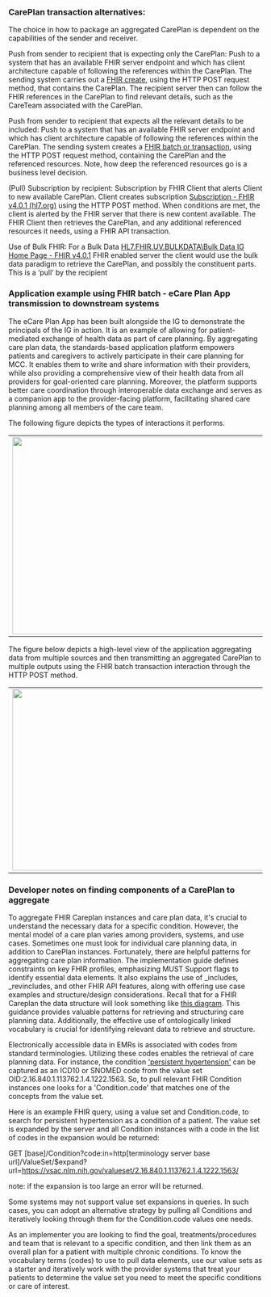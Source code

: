 ### CarePlan transaction alternatives:
The choice in how to package an aggregated CarePlan is dependent on the capabilities of the sender and receiver.

Push from sender to recipient that is expecting only the CarePlan: Push to a system that has an available FHIR server endpoint and which has client architecture capable of following the references within the CarePlan. The sending system carries out a [FHIR create](https://hl7.org/fhir/R4/http.html#create), using the HTTP POST request method, that contains the CarePlan. The recipient server then can follow the FHIR references in the CarePlan to find relevant details, such as the CareTeam associated with the CarePlan.

Push from sender to recipient that expects all the relevant details to be included: Push to a system that has an available FHIR server endpoint and which has client architecture capable of following the references within the CarePlan. The sending system creates a [FHIR batch or transaction](http://hl7.org/fhir/R4/http.html#transaction), using the HTTP POST request method, containing the CarePlan and the referenced resources. Note, how deep the referenced resources go is a business level decision.

(Pull) Subscription by recipient: Subscription by FHIR Client that alerts Client to new available CarePlan.
Client creates subscription [Subscription - FHIR v4.0.1 (hl7.org)](http://hl7.org/fhir/R4/subscription.html) using the HTTP POST method. When conditions are met, the client is alerted by the FHIR server that there is new content available. The FHIR Client then retrieves the CarePlan, and any additional referenced resources it needs, using a FHIR API transaction.

Use of Bulk FHIR: For a Bulk Data [HL7.FHIR.UV.BULKDATA\Bulk Data IG Home Page - FHIR v4.0.1](https://hl7.org/fhir/uv/bulkdata/) FHIR enabled server the client would use the bulk data paradigm to retrieve the CarePlan, and possibly the constituent parts. This is a ‘pull’ by the recipient

### Application example using FHIR batch - eCare Plan App transmission to downstream systems
The eCare Plan App has been built alongside the IG to demonstrate the principals of the IG in action. It is an example of allowing for patient-mediated exchange of health data as part of care planning. By aggregating care plan data, the standards-based application platform empowers patients and caregivers to actively participate in their care planning for MCC. It enables them to write and share information with their providers, while also providing a comprehensive view of their health data from all providers for goal-oriented care planning. Moreover, the platform supports better care coordination through interoperable data exchange and serves as a companion app to the provider-facing platform, facilitating shared care planning among all members of the care team.

The following figure depicts the types of interactions it performs.
<table><tr><td><img src="MCCCarePatientMediatedHealthInformationExchange.png" width="550" height="391" /></td></tr></table>

The figure below depicts a high-level view of the application aggregating data from multiple sources and then transmitting an aggregated CarePlan to multiple outputs using the FHIR batch transaction interaction through the HTTP POST method.
<table><tr><td><img src="MCCCarePlanBundlePOST_TransactionDiagram.png" width="640" height="360" /></td></tr></table>

### Developer notes on finding components of a CarePlan to aggregate
To aggregate FHIR Careplan instances and care plan data, it's crucial to understand the necessary data for a specific condition. However, the mental model of a care plan varies among providers, systems, and use cases. Sometimes one must look for individual care planning data, in addition to CarePlan instances. Fortunately, there are helpful patterns for aggregating care plan information. The implementation guide defines constraints on key FHIR profiles, emphasizing MUST Support flags to identify essential data elements. It also explains the use of _includes, _revincludes, and other FHIR API features, along with offering use case examples and structure/design considerations. Recall that for a FHIR Careplan the data structure will look something like [this diagram](structure_and_design_considerations.html#multiple-chronic-condition-fhir-care-plan-profile-relationship-diagram). This guidance provides valuable patterns for retrieving and structuring care planning data. Additionally, the effective use of ontologically linked vocabulary is crucial for identifying relevant data to retrieve and structure.

Electronically accessible data in EMRs is associated with codes from standard terminologies. Utilizing these codes enables the retrieval of care planning data. For instance, the condition ['persistent hypertension'](https://vsac.nlm.nih.gov/valueset/2.16.840.1.113762.1.4.1222.1563/expansion) can be captured as an ICD10 or SNOMED code from the value set OID:2.16.840.1.113762.1.4.1222.1563. So, to pull relevant FHIR Condition instances one looks for a 'Condition.code' that matches one of the concepts from the value set.

Here is an example FHIR query, using a value set and Condition.code, to search for persistent hypertension as a condition of a patient. The value set is expanded by the server and all Condition instances with a code in the list of codes in the expansion would be returned:
    
GET [base]/Condition?code:in=http[terminology server base url]/ValueSet/$expand?url=https://vsac.nlm.nih.gov/valueset/2.16.840.1.113762.1.4.1222.1563/

note: if the expansion is too large an error will be returned. 

Some systems may not support value set expansions in queries. In such cases, you can adopt an alternative strategy by pulling all Conditions and iteratively looking through them for the Condition.code values one needs.

As an implementer you are looking to find the goal, treatments/procedures and team that is relevant to a specific condition, and then link them as an overall plan for a patient with multiple chronic conditions. To know the vocabulary terms (codes) to use to pull data elements, use our value sets as a starter and iteratively work with the provider systems that treat your patients to determine the value set you need to meet the specific conditions or care of interest. 

